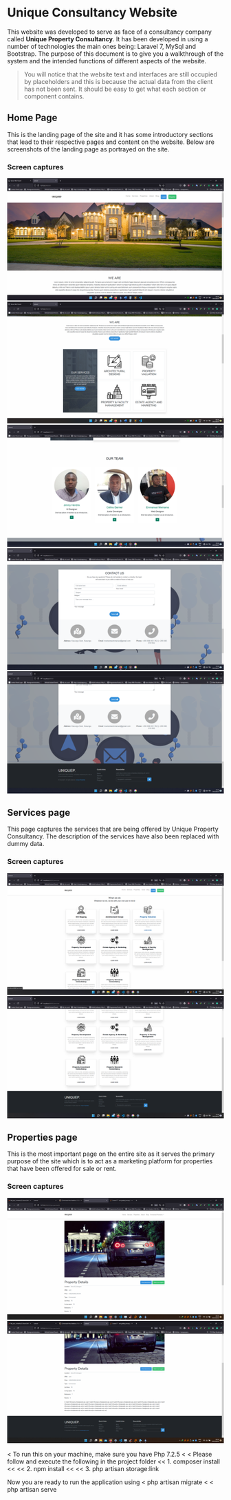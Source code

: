 # Unique Consultancy Website

This website was developed to serve as face of a consultancy company called **Unique Property Consultancy**. It has been developed in using a number of technologies the main ones being: Laravel 7, MySql and Bootstrap. The purpose of this document is to give you a walkthrough of the system and the intended functions of different aspects of the website.

> You will notice that the website text and interfaces are still occupied by placeholders and this is because the actual data from the client has not been sent. It should be easy to get what each section or component contains.

## Home Page

This is the landing page of the site and it has some introductory sections that lead to their respective pages and content on the website. Below are screenshots of the landing page as portrayed on the site.

### Screen captures

![Home !](./Home1.png)
![Home !](./Home2.png)
![Home !](./Home3.png)
![Home !](./Home4.png)
![Home !](./Home5.png)

## Services page

This page captures the services that are being offered by Unique Property Consultancy. The description of the services have also been replaced with dummy data.

### Screen captures

![Home !](./Services1.png)
![Home !](./Services2.png)

## Properties page

This is the most important page on the entire site as it serves the primary purpose of the site which is to act as a marketing platform for properties that have been offered for sale or rent.

### Screen captures

![Home !](./properties1.png)
![Home !](./properties2.png)


< To run this on your machine, make sure you have Php 7.2.5
<
< Please follow and execute the following in the project folder
<< 1. composer install
<<
<< 2. npm install
<<
<< 3. php artisan storage:link

Now you are ready to run the application using 
<   php artisan migrate
<
<   php artisan serve
